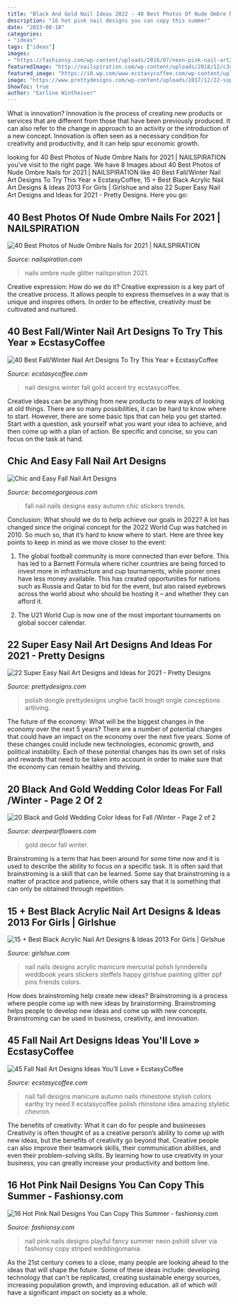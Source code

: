 ```yaml
---
title: "Black And Gold Nail Ideas 2022 - 40 Best Photos Of Nude Ombre Nails For 2021"
description: "16 hot pink nail designs you can copy this summer"
date: "2023-08-18"
categories:
- "ideas"
tags: ["ideas"]
images:
- "https://fashionsy.com/wp-content/uploads/2016/07/neon-pink-nail-art2-630x956.jpg"
featuredImage: "http://nailspiration.com/wp-content/uploads/2018/12/c3c8e7e1fe55bfca41e1de684158477a.jpg"
featured_image: "https://i0.wp.com/www.ecstasycoffee.com/wp-content/uploads/2016/10/Fall-Nail-Designs-28.jpg?resize=736%2C981"
image: "https://www.prettydesigns.com/wp-content/uploads/2017/12/22-super-easy-nail-art-designs-and-ideas-for-2018-1.jpg"
ShowToc: true
author: "Earline Wintheiser"
---
```



What is innovation?
Innovation is the process of creating new products or services that are different from those that have been previously produced. It can also refer to the change in approach to an activity or the introduction of a new concept. Innovation is often seen as a necessary condition for creativity and productivity, and it can help spur economic growth.

	

		
looking for 40 Best Photos of Nude Ombre Nails for 2021 | NAILSPIRATION you've visit to the right page. We have 8 Images about 40 Best Photos of Nude Ombre Nails for 2021 | NAILSPIRATION like 40 Best Fall/Winter Nail Art Designs To Try This Year » EcstasyCoffee, 15 + Best Black Acrylic Nail Art Designs &amp; Ideas 2013 For Girls | Girlshue and also 22 Super Easy Nail Art Designs and Ideas for 2021 - Pretty Designs. Here you go:
		
    
## 40 Best Photos Of Nude Ombre Nails For 2021 | NAILSPIRATION

<img loading=lazy src="http://nailspiration.com/wp-content/uploads/2018/12/c3c8e7e1fe55bfca41e1de684158477a.jpg" onerror="this.onerror=null;this.src='https://tse2.mm.bing.net/th?id=OIP.GCZS6rlTq9LfvLEbhDY_BgAAAA&amp;pid=15.1';" alt="40 Best Photos of Nude Ombre Nails for 2021 | NAILSPIRATION">

_Source: nailspiration.com_

>nails ombre nude glitter nailspiration 2021. 

	

Creative expression: How do we do it?
Creative expression is a key part of the creative process. It allows people to express themselves in a way that is unique and inspires others. In order to be effective, creativity must be cultivated and nurtured.

    
## 40 Best Fall/Winter Nail Art Designs To Try This Year » EcstasyCoffee

<img loading=lazy src="https://i1.wp.com/www.ecstasycoffee.com/wp-content/uploads/2016/10/GOLD-GLITTERY-ACCENT-NAIL.jpg" onerror="this.onerror=null;this.src='https://tse4.mm.bing.net/th?id=OIP.sRBLqSbPZ-3SiQqQjp1yjgHaHa&amp;pid=15.1';" alt="40 Best Fall/Winter Nail Art Designs To Try This Year » EcstasyCoffee">

_Source: ecstasycoffee.com_

>nail designs winter fall gold accent try ecstasycoffee. 

	

Creative ideas can be anything from new products to new ways of looking at old things. There are so many possibilities, it can be hard to know where to start. However, there are some basic tips that can help you get started. Start with a question, ask yourself what you want your idea to achieve, and then come up with a plan of action. Be specific and concise, so you can focus on the task at hand.

    
## Chic And Easy Fall Nail Art Designs

<img loading=lazy src="https://static.becomegorgeous.com/img/arts/2012/Sep/16/8645/nail_art_fall_2012_10.jpg" onerror="this.onerror=null;this.src='https://tse3.mm.bing.net/th?id=OIP.w2gTNwxHJ1BwZhCXzJRRZwHaJ4&amp;pid=15.1';" alt="Chic and Easy Fall Nail Art Designs">

_Source: becomegorgeous.com_

>fall nail nails designs easy autumn chic stickers trends. 

	

Conclusion: What should we do to help achieve our goals in 2022?
A lot has changed since the original concept for the 2022 World Cup was hatched in 2010. So much so, that it’s hard to know where to start. Here are three key points to keep in mind as we move closer to the event:
1. The global football community is more connected than ever before. This has led to a Barnett Formula where richer countries are being forced to invest more in infrastructure and cup tournaments, while poorer ones have less money available. This has created opportunities for nations such as Russia and Qatar to bid for the event, but also raised eyebrows across the world about who should be hosting it – and whether they can afford it.

2. The U21 World Cup is now one of the most important tournaments on global soccer calendar.

    
## 22 Super Easy Nail Art Designs And Ideas For 2021 - Pretty Designs

<img loading=lazy src="https://www.prettydesigns.com/wp-content/uploads/2017/12/22-super-easy-nail-art-designs-and-ideas-for-2018-1.jpg" onerror="this.onerror=null;this.src='https://tse4.mm.bing.net/th?id=OIP.T6m0kMFurWrigMsaRfD1FQHaJQ&amp;pid=15.1';" alt="22 Super Easy Nail Art Designs and Ideas for 2021 - Pretty Designs">

_Source: prettydesigns.com_

>polish dongle prettydesigns unghie facili trough ongle conceptions artliving. 

	

The future of the economy: What will be the biggest changes in the economy over the next 5 years?
There are a number of potential changes that could have an impact on the economy over the next five years. Some of these changes could include new technologies, economic growth, and political instability. Each of these potential changes has its own set of risks and rewards that need to be taken into account in order to make sure that the economy can remain healthy and thriving.

    
## 20 Black And Gold Wedding Color Ideas For Fall /Winter - Page 2 Of 2

<img loading=lazy src="https://www.deerpearlflowers.com/wp-content/uploads/2017/09/gold-and-black-wedding-decor.jpg" onerror="this.onerror=null;this.src='https://tse3.mm.bing.net/th?id=OIP.S8bHuyyMkPFLkFf3gN78hgHaLH&amp;pid=15.1';" alt="20 Black and Gold Wedding Color Ideas for Fall /Winter - Page 2 of 2">

_Source: deerpearlflowers.com_

>gold decor fall winter. 

	

Brainstroming is a term that has been around for some time now and it is used to describe the ability to focus on a specific task. It is often said that brainstroming is a skill that can be learned. Some say that brainstroming is a matter of practice and patience, while others say that it is something that can only be obtained through repetition.

    
## 15 + Best Black Acrylic Nail Art Designs &amp; Ideas 2013 For Girls | Girlshue

<img loading=lazy src="https://www.girlshue.com/wp-content/uploads/2016/07/unnamed-file-6951.jpg" onerror="this.onerror=null;this.src='https://tse1.mm.bing.net/th?id=OIP.qXB1Szz8dxU2oQwvcdO9zQHaJ3&amp;pid=15.1';" alt="15 + Best Black Acrylic Nail Art Designs &amp; Ideas 2013 For Girls | Girlshue">

_Source: girlshue.com_

>nail nails designs acrylic manicure mercurial polish lynnderella weddbook years stickers steffels happy girlshue painting glitter ppf pins friends colors. 

	

How does brainstroming help create new ideas?
Brainstroming is a process where people come up with new ideas by brainstorming. Brainstroming helps people to develop new ideas and come up with new concepts. Brainstroming can be used in business, creativity, and innovation.

    
## 45 Fall Nail Art Designs Ideas You&#039;ll Love » EcstasyCoffee

<img loading=lazy src="https://i0.wp.com/www.ecstasycoffee.com/wp-content/uploads/2016/10/Fall-Nail-Designs-28.jpg?resize=736%2C981" onerror="this.onerror=null;this.src='https://tse2.mm.bing.net/th?id=OIP.xgXVRctQH1Y_m-ofVlEWHwHaJ3&amp;pid=15.1';" alt="45 Fall Nail Art Designs Ideas You&#039;ll Love » EcstasyCoffee">

_Source: ecstasycoffee.com_

>nail fall designs manicure autumn nails rhinestone stylish colors earthy try need ll ecstasycoffee polish rhinstone idea amazing styletic chevron. 

	

The benefits of creativity: What it can do for people and businesses
Creativity is often thought of as a creative person’s ability to come up with new ideas, but the benefits of creativity go beyond that. Creative people can also improve their teamwork skills, their communication abilities, and even their problem-solving skills. By learning how to use creativity in your business, you can greatly increase your productivity and bottom line.

    
## 16 Hot Pink Nail Designs You Can Copy This Summer - Fashionsy.com

<img loading=lazy src="https://fashionsy.com/wp-content/uploads/2016/07/neon-pink-nail-art2-630x956.jpg" onerror="this.onerror=null;this.src='https://tse2.mm.bing.net/th?id=OIP.RYX4DdHGHYAqKj-BuZ7eggHaLP&amp;pid=15.1';" alt="16 Hot Pink Nail Designs You Can Copy This Summer - fashionsy.com">

_Source: fashionsy.com_

>nail pink nails designs playful fancy summer neon pshiiit silver via fashionsy copy striped weddingomania. 

	

As the 21st century comes to a close, many people are looking ahead to the ideas that will shape the future. Some of these ideas include: developing technology that can't be replicated, creating sustainable energy sources, increasing population growth, and improving education. all of which will have a significant impact on society as a whole.

